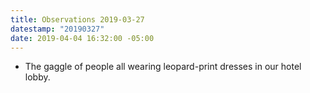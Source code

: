 ```yaml
---
title: Observations 2019-03-27
datestamp: "20190327"
date: 2019-04-04 16:32:00 -05:00
---
```


- The gaggle of people all wearing leopard-print dresses in our hotel lobby.
